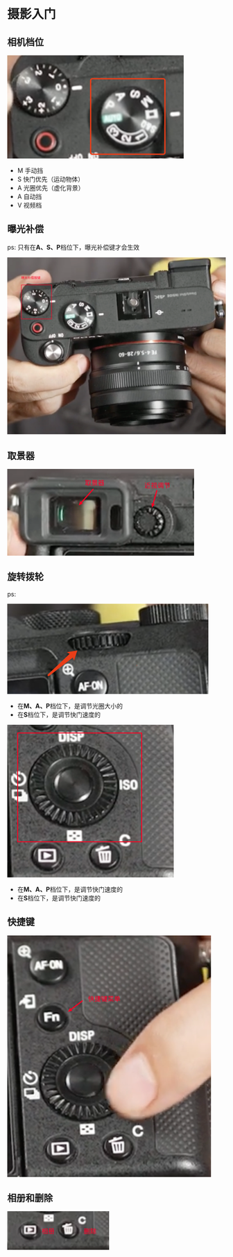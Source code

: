 # 摄影入门

## 相机档位

![alt text](image-1.png)

- M 手动挡
- S 快门优先（运动物体）
- A 光圈优先（虚化背景）
- A 自动挡
- V 视频档


## 曝光补偿

ps: 只有在**A、S、P**档位下，曝光补偿键才会生效

![alt text](image.png)


## 取景器

![alt text](image-2.png)


## 旋转拨轮

ps: 


![alt text](image-3.png)


- 在**M、A、P**档位下，是调节光圈大小的
- 在**S**档位下，是调节快门速度的

![alt text](image-4.png)


- 在**M、A、P**档位下，是调节快门速度的
- 在**S**档位下，是调节快门速度的


## 快捷键

![alt text](image-5.png)

## 相册和删除

![alt text](image-6.png)